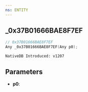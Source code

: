 ```yaml
---
ns: ENTITY
---
```

## _0x37B01666BAE8F7EF

```c
// 0x37B01666BAE8F7EF
Any _0x37B01666BAE8F7EF(Any p0);
```

```
NativeDB Introduced: v1207
```

## Parameters
* **p0**:
